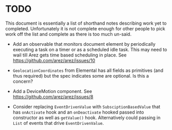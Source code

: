 # TODO

This document is essentially a list of shorthand notes describing work yet to completed.
Unfortunately it is not complete enough for other people to pick work off the list and
complete as there is too much un-said.

* Add an observable that monitors document element by periodically executing a task on a timer
  or as a scheduled idle task. This may need to wail till Arez gets time based scheduling in place.
  See https://github.com/arez/arez/issues/10

* `GeolocationCoordinates` from Elemental has all fields as primitives (and thus required) but the spec
  indicates some are optional. Is this a concern?

* Add a DeviceMotion component. See https://github.com/arez/arez/issues/8

* Consider replacing `EventDrivenValue` with `SubsciptionBasedValue` that has `onActivate` hook and an
  `onDeactivate` hooked passed into constructor as well as `getValue()` hook. Alternatively could passing
  in `List` of events that drive `EventDrivenValue`.

